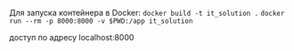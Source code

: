 Для запуска контейнера в Docker:
`docker build -t it_solution .`
`docker run --rm -p 8000:8000 -v $PWD:/app it_solution`

доступ по адресу localhost:8000
